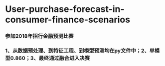 # User-purchase-forecast-in-consumer-finance-scenarios
### 参加2018年招行金融预测比赛
### 1、从数据预处理、到特征工程、到模型预测均在py文件中；2、单模型0.860；3、最终通过融合进入决赛
